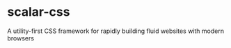 # scalar-css
A utility-first CSS framework for rapidly building fluid websites with modern browsers
